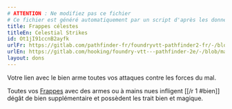```yaml
---
# ATTENTION : Ne modifiez pas ce fichier
# Ce fichier est généré automatiquement par un script d'après les données du module Foundry VTT officiel et de sa traduction
title: Frappes célestes
titleEn: Celestial Strikes
id: Ot1jI91ccnB2ayfk
urlFr: https://gitlab.com/pathfinder-fr/foundryvtt-pathfinder2-fr/-/blob/master/data/feats/Ot1jI91ccnB2ayfk.htm
urlEn: https://gitlab.com/hooking/foundry-vtt---pathfinder-2e/-/blob/master/packs/data/feats.db/celestial-strikes.json
layout: dons
---
```

Votre lien avec le bien arme toutes vos attaques contre les forces du mal.

Toutes vos [Frappes](../actions/frapper.html) avec des armes ou à mains nues infligent [[/r 1 #bien]] dégât de bien supplémentaire et possèdent les trait bien et magique.
